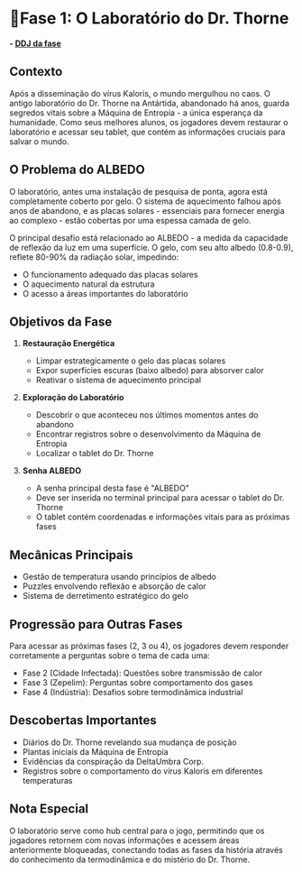 # 🧊Fase 1: O Laboratório do Dr. Thorne
**- [DDJ da fase](/docs/DDJ.md)**
## Contexto
Após a disseminação do vírus Kaloris, o mundo mergulhou no caos. O antigo laboratório do Dr. Thorne na Antártida, abandonado há anos, guarda segredos vitais sobre a Máquina de Entropia - a única esperança da humanidade. Como seus melhores alunos, os jogadores devem restaurar o laboratório e acessar seu tablet, que contém as informações cruciais para salvar o mundo.

## O Problema do ALBEDO
O laboratório, antes uma instalação de pesquisa de ponta, agora está completamente coberto por gelo. O sistema de aquecimento falhou após anos de abandono, e as placas solares - essenciais para fornecer energia ao complexo - estão cobertas por uma espessa camada de gelo.

O principal desafio está relacionado ao ALBEDO - a medida da capacidade de reflexão da luz em uma superfície. O gelo, com seu alto albedo (0.8-0.9), reflete 80-90% da radiação solar, impedindo:
- O funcionamento adequado das placas solares
- O aquecimento natural da estrutura
- O acesso a áreas importantes do laboratório

## Objetivos da Fase
1. **Restauração Energética**
   - Limpar estrategicamente o gelo das placas solares
   - Expor superfícies escuras (baixo albedo) para absorver calor
   - Reativar o sistema de aquecimento principal

2. **Exploração do Laboratório**
   - Descobrir o que aconteceu nos últimos momentos antes do abandono
   - Encontrar registros sobre o desenvolvimento da Máquina de Entropia
   - Localizar o tablet do Dr. Thorne

3. **Senha ALBEDO**
   - A senha principal desta fase é "ALBEDO"
   - Deve ser inserida no terminal principal para acessar o tablet do Dr. Thorne
   - O tablet contém coordenadas e informações vitais para as próximas fases

## Mecânicas Principais
- Gestão de temperatura usando princípios de albedo
- Puzzles envolvendo reflexão e absorção de calor
- Sistema de derretimento estratégico do gelo

## Progressão para Outras Fases
Para acessar as próximas fases (2, 3 ou 4), os jogadores devem responder corretamente a perguntas sobre o tema de cada uma:
- Fase 2 (Cidade Infectada): Questões sobre transmissão de calor
- Fase 3 (Zepelim): Perguntas sobre comportamento dos gases
- Fase 4 (Indústria): Desafios sobre termodinâmica industrial

## Descobertas Importantes
- Diários do Dr. Thorne revelando sua mudança de posição
- Plantas iniciais da Máquina de Entropia
- Evidências da conspiração da DeltaUmbra Corp.
- Registros sobre o comportamento do vírus Kaloris em diferentes temperaturas

## Nota Especial
O laboratório serve como hub central para o jogo, permitindo que os jogadores retornem com novas informações e acessem áreas anteriormente bloqueadas, conectando todas as fases da história através do conhecimento da termodinâmica e do mistério do Dr. Thorne.